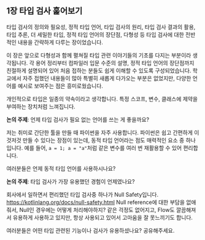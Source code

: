 ## 1장 타입 검사 훑어보기

타입 검사의 정의와 필요성, 정적 타입 언어, 타입 검사의 원리, 타입 검사 결과의 활용, 타입 추론, 더 세밀한 타입, 정적 타입 언어의 장단점, 다형성 등 타입 검사에 대한 전반적인 내용을 간략하게 다루는 장이었습니다.

이 장은 앞으로 다형성과 함께 펼쳐질 타입 관련 이야기들의 기초를 다지는 부분이라 생각됩니다. 각 용어 정리부터 컴파일러 입문 수준의 설명, 정적 타입 언어의 장단점까지 친절하게 설명되어 있어 처음 접하는 분들도 쉽게 이해할 수 있도록 구성되었습니다. 학교에서 자주 접했던 내용들이 많아 특별히 새롭게 다가오는 부분은 없었지만, 다양한 언어를 예시로 보여주는 점은 흥미로웠습니다.

개인적으로 타입은 일종의 약속이라고 생각합니다. 특정 스코프, 변수, 클래스에 제약을 부여하는 장치처럼 느껴집니다.

**논의 주제**: 언제 타입 검사가 필요 없는 언어를 쓰는 게 좋을까요?

저는 취미로 간단한 툴을 만들 때 파이썬을 자주 사용합니다. 파이썬은 쉽고 간편하게 이것저것 만들 수 있다는 장점이 있는데, 동적 타입 언어라는 점도 매력적인 요소 중 하나입니다. 예를 들어, `a = 1; a = "a"`처럼 같은 변수를 여러 번 재활용할 수 있어 편리합니다.

여러분들은 언제 동적 타입 언어를 사용하시나요? 


**논의 주제**: 타입 검사가 가장 유용했던 경험이 언제였나요?

회사에서 일하면서 편리했던 타입 검사중 하나가 Null Safety입니다.
https://kotlinlang.org/docs/null-safety.html
Null reference에 대한 부담을 없애줘서, Null인 경우에는 어떻게 처리해야하지? 같은 걱정도 없어지고, Flow도 깔끔해져서 유용하게 사용하고 있지만, 항상 사용되고 있어서 고마움을 잘 못느끼기도 합니다.

여러분들은 어떤 타입 관련된 기능이나 검사가 유용하셨나요? 공유해주세요.
